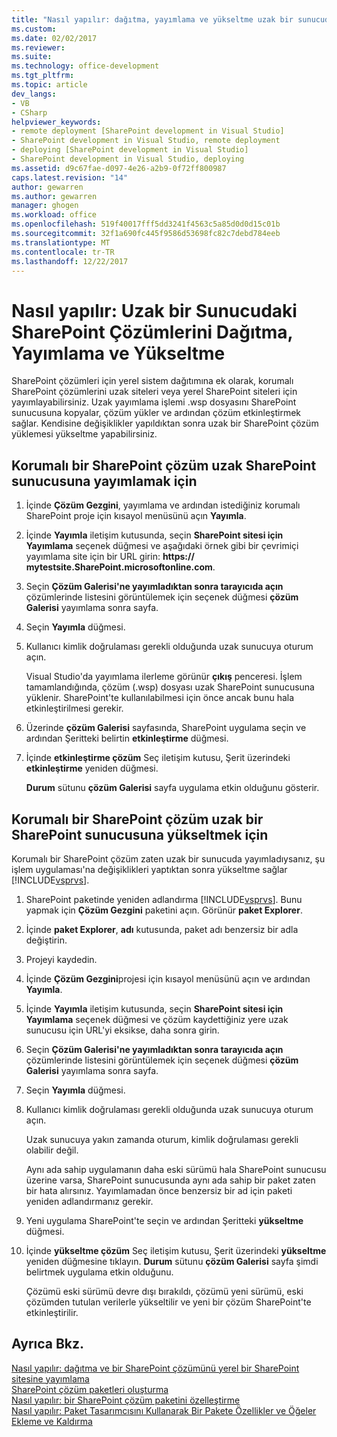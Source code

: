 ```yaml
---
title: "Nasıl yapılır: dağıtma, yayımlama ve yükseltme uzak bir sunucudaki SharePoint çözümlerini | Microsoft Docs"
ms.custom: 
ms.date: 02/02/2017
ms.reviewer: 
ms.suite: 
ms.technology: office-development
ms.tgt_pltfrm: 
ms.topic: article
dev_langs:
- VB
- CSharp
helpviewer_keywords:
- remote deployment [SharePoint development in Visual Studio]
- SharePoint development in Visual Studio, remote deployment
- deploying [SharePoint development in Visual Studio]
- SharePoint development in Visual Studio, deploying
ms.assetid: d9c67fae-d097-4e26-a2b9-0f72ff800987
caps.latest.revision: "14"
author: gewarren
ms.author: gewarren
manager: ghogen
ms.workload: office
ms.openlocfilehash: 519f40017fff5dd3241f4563c5a85d0d0d15c01b
ms.sourcegitcommit: 32f1a690fc445f9586d53698fc82c7debd784eeb
ms.translationtype: MT
ms.contentlocale: tr-TR
ms.lasthandoff: 12/22/2017
---
```

# <a name="how-to-deploy-publish-and-upgrade-sharepoint-solutions-on-a-remote-server"></a>Nasıl yapılır: Uzak bir Sunucudaki SharePoint Çözümlerini Dağıtma, Yayımlama ve Yükseltme
  SharePoint çözümleri için yerel sistem dağıtımına ek olarak, korumalı SharePoint çözümlerini uzak siteleri veya yerel SharePoint siteleri için yayımlayabilirsiniz. Uzak yayımlama işlemi .wsp dosyasını SharePoint sunucusuna kopyalar, çözüm yükler ve ardından çözüm etkinleştirmek sağlar. Kendisine değişiklikler yapıldıktan sonra uzak bir SharePoint çözüm yüklemesi yükseltme yapabilirsiniz.  
  
## <a name="to-publish-a-sandboxed-sharepoint-solution-to-a-remote-sharepoint-server"></a>Korumalı bir SharePoint çözüm uzak SharePoint sunucusuna yayımlamak için  
  
1.  İçinde **Çözüm Gezgini**, yayımlama ve ardından istediğiniz korumalı SharePoint proje için kısayol menüsünü açın **Yayımla**.  
  
2.  İçinde **Yayımla** iletişim kutusunda, seçin **SharePoint sitesi için Yayımlama** seçenek düğmesi ve aşağıdaki örnek gibi bir çevrimiçi yayımlama site için bir URL girin: **https:// mytestsite.SharePoint.microsoftonline.com**.  
  
3.  Seçin **Çözüm Galerisi'ne yayımladıktan sonra tarayıcıda açın** çözümlerinde listesini görüntülemek için seçenek düğmesi **çözüm Galerisi** yayımlama sonra sayfa.  
  
4.  Seçin **Yayımla** düğmesi.  
  
5.  Kullanıcı kimlik doğrulaması gerekli olduğunda uzak sunucuya oturum açın.  
  
     Visual Studio'da yayımlama ilerleme görünür **çıkış** penceresi. İşlem tamamlandığında, çözüm (.wsp) dosyası uzak SharePoint sunucusuna yüklenir. SharePoint'te kullanılabilmesi için önce ancak bunu hala etkinleştirilmesi gerekir.  
  
6.  Üzerinde **çözüm Galerisi** sayfasında, SharePoint uygulama seçin ve ardından Şeritteki belirtin **etkinleştirme** düğmesi.  
  
7.  İçinde **etkinleştirme çözüm** Seç iletişim kutusu, Şerit üzerindeki **etkinleştirme** yeniden düğmesi.  
  
     **Durum** sütunu **çözüm Galerisi** sayfa uygulama etkin olduğunu gösterir.  
  
## <a name="to-upgrade-a-sandboxed-sharepoint-solution-on-a-remote-sharepoint-server"></a>Korumalı bir SharePoint çözüm uzak bir SharePoint sunucusuna yükseltmek için  
 Korumalı bir SharePoint çözüm zaten uzak bir sunucuda yayımladıysanız, şu işlem uygulaması'na değişiklikleri yaptıktan sonra yükseltme sağlar [!INCLUDE[vsprvs](../sharepoint/includes/vsprvs-md.md)].  
  
1.  SharePoint paketinde yeniden adlandırma [!INCLUDE[vsprvs](../sharepoint/includes/vsprvs-md.md)]. Bunu yapmak için **Çözüm Gezgini** paketini açın. Görünür **paket Explorer**.  
  
2.  İçinde **paket Explorer**, **adı** kutusunda, paket adı benzersiz bir adla değiştirin.  
  
3.  Projeyi kaydedin.  
  
4.  İçinde **Çözüm Gezgini**projesi için kısayol menüsünü açın ve ardından **Yayımla**.  
  
5.  İçinde **Yayımla** iletişim kutusunda, seçin **SharePoint sitesi için Yayımlama** seçenek düğmesi ve çözüm kaydettiğiniz yere uzak sunucusu için URL'yi eksikse, daha sonra girin.  
  
6.  Seçin **Çözüm Galerisi'ne yayımladıktan sonra tarayıcıda açın** çözümlerinde listesini görüntülemek için seçenek düğmesi **çözüm Galerisi** yayımlama sonra sayfa.  
  
7.  Seçin **Yayımla** düğmesi.  
  
8.  Kullanıcı kimlik doğrulaması gerekli olduğunda uzak sunucuya oturum açın.  
  
     Uzak sunucuya yakın zamanda oturum, kimlik doğrulaması gerekli olabilir değil.  
  
     Aynı ada sahip uygulamanın daha eski sürümü hala SharePoint sunucusu üzerine varsa, SharePoint sunucusunda aynı ada sahip bir paket zaten bir hata alırsınız. Yayımlamadan önce benzersiz bir ad için paketi yeniden adlandırmanız gerekir.  
  
9. Yeni uygulama SharePoint'te seçin ve ardından Şeritteki **yükseltme** düğmesi.  
  
10. İçinde **yükseltme çözüm** Seç iletişim kutusu, Şerit üzerindeki **yükseltme** yeniden düğmesine tıklayın. **Durum** sütunu **çözüm Galerisi** sayfa şimdi belirtmek uygulama etkin olduğunu.  
  
     Çözümü eski sürümü devre dışı bırakıldı, çözümü yeni sürümü, eski çözümden tutulan verilerle yükseltilir ve yeni bir çözüm SharePoint'te etkinleştirilir.  
  
## <a name="see-also"></a>Ayrıca Bkz.  
 [Nasıl yapılır: dağıtma ve bir SharePoint çözümünü yerel bir SharePoint sitesine yayımlama](../sharepoint/how-to-deploy-and-publish-a-sharepoint-solution-to-a-local-sharepoint-site.md)   
 [SharePoint çözüm paketleri oluşturma](../sharepoint/creating-sharepoint-solution-packages.md)   
 [Nasıl yapılır: bir SharePoint çözüm paketini özelleştirme](../sharepoint/how-to-customize-a-sharepoint-solution-package.md)   
 [Nasıl yapılır: Paket Tasarımcısını Kullanarak Bir Pakete Özellikler ve Öğeler Ekleme ve Kaldırma](../sharepoint/how-to-add-and-remove-features-and-items-to-a-package-by-using-the-package-designer.md)  
  
  